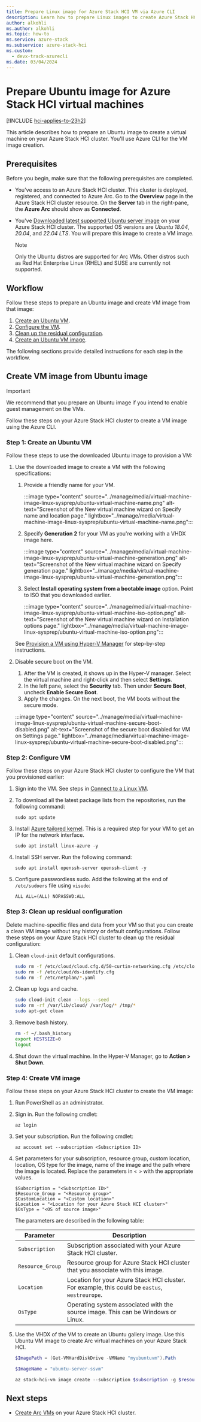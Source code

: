 ```yaml
---
title: Prepare Linux image for Azure Stack HCI VM via Azure CLI 
description: Learn how to prepare Linux images to create Azure Stack HCI VM image.
author: alkohli
ms.author: alkohli
ms.topic: how-to
ms.service: azure-stack
ms.subservice: azure-stack-hci
ms.custom:
  - devx-track-azurecli
ms.date: 03/04/2024
---
```


# Prepare Ubuntu image for Azure Stack HCI virtual machines

[!INCLUDE [hci-applies-to-23h2](../../includes/hci-applies-to-23h2.md)]

This article describes how to prepare an Ubuntu image to create a virtual machine on your Azure Stack HCI cluster. You'll use Azure CLI for the VM image creation.


## Prerequisites

Before you begin, make sure that the following prerequisites are completed.

- You've access to an Azure Stack HCI cluster. This cluster is deployed, registered, and connected to Azure Arc. Go to the **Overview** page in the Azure Stack HCI cluster resource. On the **Server** tab in the right-pane, the **Azure Arc** should show as **Connected**.

- You've [Downloaded latest supported Ubuntu server image](https://ubuntu.com/download/server) on your Azure Stack HCI cluster. The supported OS versions are *Ubuntu 18.04*, *20.04*, and *22.04 LTS*.  You will prepare this image to create a VM image. 

  > [!NOTE]
  > Only the Ubuntu distros are supported for Arc VMs. Other distros such as Red Hat Enterprise Linux (RHEL) and SUSE are currently not supported.

## Workflow 

Follow these steps to prepare an Ubuntu image and create VM image from that image: 

1. [Create an Ubuntu VM](#step-1-create-an-ubuntu-vm).
1. [Configure the VM](#step-2-configure-vm). 
1. [Clean up the residual configuration](#step-3-clean-up-residual-configuration).
1. [Create an Ubuntu VM image](#step-4-create-vm-image).

The following sections provide detailed instructions for each step in the workflow.

## Create VM image from Ubuntu image

> [!IMPORTANT]
> We recommend that you prepare an Ubuntu image if you intend to enable guest management on the VMs.

Follow these steps on your Azure Stack HCI cluster to create a VM image using the Azure CLI.

### Step 1: Create an Ubuntu VM

Follow these steps to use the downloaded Ubuntu image to provision a VM:

1. Use the downloaded image to create a VM with the following specifications: 
    1. Provide a friendly name for your VM. 
    
        :::image type="content" source="../manage/media/virtual-machine-image-linux-sysprep/ubuntu-virtual-machine-name.png" alt-text="Screenshot of the New virtual machine wizard on Specify name and location page." lightbox="../manage/media/virtual-machine-image-linux-sysprep/ubuntu-virtual-machine-name.png":::

    1. Specify **Generation 2** for your VM as you're working with a VHDX image here.

        :::image type="content" source="../manage/media/virtual-machine-image-linux-sysprep/ubuntu-virtual-machine-generation.png" alt-text="Screenshot of the New virtual machine wizard on Specify generation page." lightbox="../manage/media/virtual-machine-image-linux-sysprep/ubuntu-virtual-machine-generation.png":::
    
    1. Select **Install operating system from a bootable image** option. Point to ISO that you downloaded earlier.
    
        :::image type="content" source="../manage/media/virtual-machine-image-linux-sysprep/ubuntu-virtual-machine-iso-option.png" alt-text="Screenshot of the New virtual machine wizard on Installation options page." lightbox="../manage/media/virtual-machine-image-linux-sysprep/ubuntu-virtual-machine-iso-option.png":::

    See [Provision a VM using Hyper-V Manager](/windows-server/virtualization/hyper-v/get-started/create-a-virtual-machine-in-hyper-v?tabs=hyper-v-manager#create-a-virtual-machine) for step-by-step instructions.

1. Disable secure boot on the VM. 
    1. After the VM is created, it shows up in the Hyper-V manager. Select the virtual machine and right-click and then select **Settings**. 
    1. In the left pane, select the **Security** tab. Then under **Secure Boot**, uncheck **Enable Secure Boot**. 
    1. Apply the changes. On the next boot, the VM boots without the secure mode.

    :::image type="content" source="../manage/media/virtual-machine-image-linux-sysprep/ubuntu-virtual-machine-secure-boot-disabled.png" alt-text="Screenshot of the secure boot disabled for VM on Settings page." lightbox="../manage/media/virtual-machine-image-linux-sysprep/ubuntu-virtual-machine-secure-boot-disabled.png":::

### Step 2: Configure VM

Follow these steps on your Azure Stack HCI cluster to configure the VM that you provisioned earlier:

1. Sign into the VM. See steps in [Connect to a Linux VM](/azure/databox-online/azure-stack-edge-gpu-deploy-virtual-machine-portal#connect-to-a-linux-vm).
1. To download all the latest package lists from the repositories, run the following command:

    ```azurecli
    sudo apt update
    ```
1. Install [Azure tailored kernel](https://ubuntu.com/blog/microsoft-and-canonical-increase-velocity-with-azure-tailored-kernel). This is a required step for your VM to get an IP for the network interface.

    ```azurecli
    sudo apt install linux-azure -y
    ```
1. Install SSH server. Run the following command:

    ```azurecli
    sudo apt install openssh-server openssh-client -y
    ```

1. Configure passwordless sudo. Add the following at the end of `/etc/sudoers` file using `visudo`:

    ```azurecli
    ALL ALL=(ALL) NOPASSWD:ALL
    ```

### Step 3: Clean up residual configuration

Delete machine-specific files and data from your VM so that you can create a clean VM image without any history or default configurations. Follow these steps on your Azure Stack HCI cluster to clean up the residual configuration:

1. Clean `cloud-init` default configurations.

    ```bash
    sudo rm -f /etc/cloud/cloud.cfg.d/50-curtin-networking.cfg /etc/cloud/cloud.cfg.d/curtin-preserve-sources.cfg /etc/cloud/cloud.cfg.d/99-installer.cfg /etc/cloud/cloud.cfg.d/subiquity-disable-cloudinit-networking.cfg
    sudo rm -f /etc/cloud/ds-identify.cfg
    sudo rm -f /etc/netplan/*.yaml
    ```

1. Clean up logs and cache.

    ```bash
    sudo cloud-init clean --logs --seed
    sudo rm -rf /var/lib/cloud/ /var/log/* /tmp/*
    sudo apt-get clean
    ```

1. Remove bash history.

    ```bash
    rm -f ~/.bash_history 
    export HISTSIZE=0 
    logout
    ```

1. Shut down the virtual machine. In the Hyper-V Manager, go to **Action > Shut Down**.
    

### Step 4: Create VM image

Follow these steps on your Azure Stack HCI cluster to create the VM image:

1. Run PowerShell as an administrator.

1. Sign in. Run the following cmdlet:

    ```azurecli
    az login
    ```

1. Set your subscription. Run the following cmdlet:

    ```azurecli
    az account set --subscription <Subscription ID>
    ```

1. Set parameters for your subscription, resource group, custom location, location, OS type for the image, name of the image and the path where the image is located. Replace the parameters in `< >` with the appropriate values.

    ```azurecli
    $Subscription = "<Subscription ID>"
    $Resource_Group = "<Resource group>"
    $CustomLocation = "<Custom location>"
    $Location = "<Location for your Azure Stack HCI cluster>"
    $OsType = "<OS of source image>"
    ```
    
    The parameters are described in the following table:
    
    | Parameter      | Description                                                                                |
    |----------------|--------------------------------------------------------------------------------------------|
    | `Subscription`   | Subscription associated with your Azure Stack HCI cluster.        |
    | `Resource_Group` | Resource group for Azure Stack HCI cluster that you associate with this image.        |
    | `Location`       | Location for your Azure Stack HCI cluster. For example, this could be `eastus`, `westreurope`. |
    | `OsType`         | Operating system associated with the source image. This can be Windows or Linux.           |


1. Use the VHDX of the VM to create an Ubuntu gallery image. Use this Ubuntu VM image to create Arc virtual machines on your Azure Stack HCI.

    ```powershell
    $ImagePath = (Get-VMHardDiskDrive -VMName "myubuntuvm").Path 

    $ImageName = "ubuntu-server-ssvm" 

    az stack-hci-vm image create --subscription $subscription -g $resource_group --custom-location $CustomLocation --location $location --image-path $ImagePath --name $ImageName --debug --os-type 'Linux' 
    ```


## Next steps

- [Create Arc VMs](./manage-virtual-machines-in-azure-portal.md) on your Azure Stack HCI cluster.
